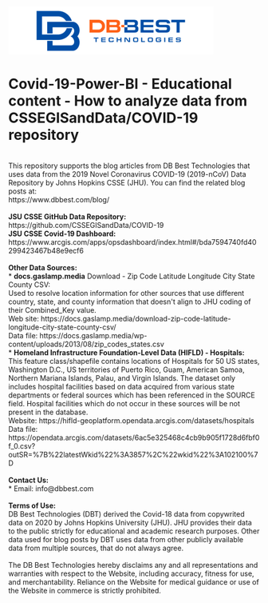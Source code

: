 ![](./dbbest-logo-small.png)
# Covid-19-Power-BI - Educational content - How to analyze data from CSSEGISandData/COVID-19 repository
<br>
This repository supports the blog articles from DB Best Technologies that uses data from the 2019 Novel Coronavirus COVID-19 (2019-nCoV) Data Repository by Johns Hopkins CSSE (JHU). You can find the related blog posts at:<br>
https://www.dbbest.com/blog/<br>
<br>
<b>JSU CSSE GitHub Data Repository:</b> https://github.com/CSSEGISandData/COVID-19<br>
<b>JSU CSSE Covid-19 Dashboard:</b> https://www.arcgis.com/apps/opsdashboard/index.html#/bda7594740fd40299423467b48e9ecf6<br>
<br>
<b>Other Data Sources:</b><br>
* <b>docs.gaslamp.media</b> Download - Zip Code Latitude Longitude City State County CSV: <br>
Used to resolve location information for other sources that use different country, state, and county information that doesn't align to JHU coding of their Combined_Key value. <br>
Web site: https://docs.gaslamp.media/download-zip-code-latitude-longitude-city-state-county-csv/<br>
Data file: https://docs.gaslamp.media/wp-content/uploads/2013/08/zip_codes_states.csv<br>
* <b>Homeland Infrastructure Foundation-Level Data (HIFLD) - Hospitals:</b><br>
This feature class/shapefile contains locations of Hospitals for 50 US states, Washington D.C., US territories of Puerto Rico, Guam, American Samoa, Northern Mariana Islands, Palau, and Virgin Islands. The dataset only includes hospital facilities based on data acquired from various state departments or federal sources which has been referenced in the SOURCE field. Hospital facilities which do not occur in these sources will be not present in the database. <br>
Website: https://hifld-geoplatform.opendata.arcgis.com/datasets/hospitals<br>
Data file: https://opendata.arcgis.com/datasets/6ac5e325468c4cb9b905f1728d6fbf0f_0.csv?outSR=%7B%22latestWkid%22%3A3857%2C%22wkid%22%3A102100%7D<br>
<br>
<b>Contact Us: </b><br>
* Email: info@dbbest.com<br>
<br>
<b>Terms of Use:</b><br>
DB Best Technologies (DBT) derived the Covid-18 data from copywrited data on 2020 by Johns Hopkins University (JHU). JHU provides their data to the public strictly for educational and academic research purposes. Other data used for blog posts by DBT uses data from other publicly available data from multiple sources, that do not always agree. <br>
<br>
The DB Best Technologies hereby disclaims any and all representations and warranties with respect to the Website, including accuracy, fitness for use, and merchantability.  Reliance on the Website for medical guidance or use of the Website in commerce is strictly prohibited.
